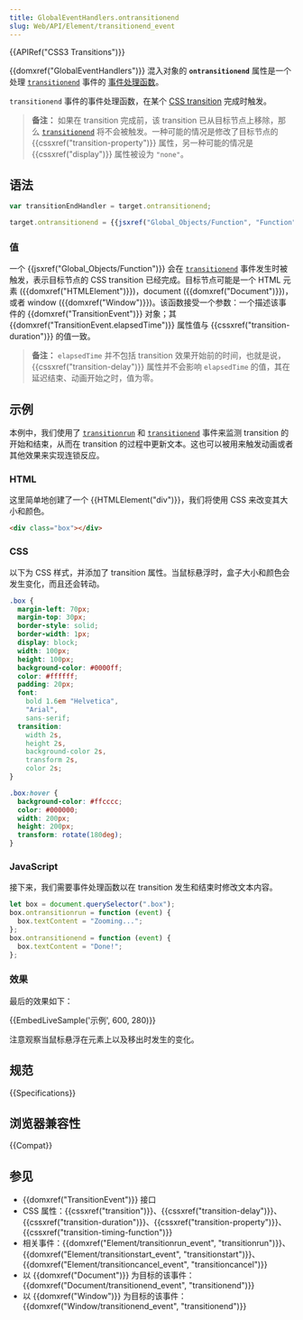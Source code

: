 ```yaml
---
title: GlobalEventHandlers.ontransitionend
slug: Web/API/Element/transitionend_event
---
```


{{APIRef("CSS3 Transitions")}}

{{domxref("GlobalEventHandlers")}} 混入对象的 **`ontransitionend`** 属性是一个处理 [`transitionend`](/zh-CN/docs/Web/API/Element/transitionend_event) 事件的 [事件处理函数](/zh-CN/docs/Web/Events/Event_handlers)。

`transitionend` 事件的事件处理函数，在某个 [CSS transition](/zh-CN/docs/Web/CSS/CSS_transitions) 完成时触发。

> **备注：** 如果在 transition 完成前，该 transition 已从目标节点上移除，那么 [`transitionend`](/zh-CN/docs/Web/API/Element/transitionend_event) 将不会被触发。一种可能的情况是修改了目标节点的 {{cssxref("transition-property")}} 属性，另一种可能的情况是 {{cssxref("display")}} 属性被设为 `"none"`。

## 语法

```js
var transitionEndHandler = target.ontransitionend;

target.ontransitionend = {{jsxref("Global_Objects/Function", "Function")}}
```

### 值

一个 {{jsxref("Global_Objects/Function")}} 会在 [`transitionend`](/zh-CN/docs/Web/API/Element/transitionend_event) 事件发生时被触发，表示目标节点的 CSS transition 已经完成。目标节点可能是一个 HTML 元素 ({{domxref("HTMLElement")}})，document ({{domxref("Document")}})，或者 window ({{domxref("Window")}})。该函数接受一个参数：一个描述该事件的 {{domxref("TransitionEvent")}} 对象；其 {{domxref("TransitionEvent.elapsedTime")}} 属性值与 {{cssxref("transition-duration")}} 的值一致。

> **备注：** `elapsedTime` 并不包括 transition 效果开始前的时间，也就是说，{{cssxref("transition-delay")}} 属性并不会影响 `elapsedTime` 的值，其在延迟结束、动画开始之时，值为零。

## 示例

本例中，我们使用了 [`transitionrun`](/zh-CN/docs/Web/API/Element/transitionrun_event) 和 [`transitionend`](/zh-CN/docs/Web/API/Element/transitionend_event) 事件来监测 transition 的开始和结束，从而在 transition 的过程中更新文本。这也可以被用来触发动画或者其他效果来实现连锁反应。

### HTML

这里简单地创建了一个 {{HTMLElement("div")}}，我们将使用 CSS 来改变其大小和颜色。

```html
<div class="box"></div>
```

### CSS

以下为 CSS 样式，并添加了 transition 属性。当鼠标悬浮时，盒子大小和颜色会发生变化，而且还会转动。

```css
.box {
  margin-left: 70px;
  margin-top: 30px;
  border-style: solid;
  border-width: 1px;
  display: block;
  width: 100px;
  height: 100px;
  background-color: #0000ff;
  color: #ffffff;
  padding: 20px;
  font:
    bold 1.6em "Helvetica",
    "Arial",
    sans-serif;
  transition:
    width 2s,
    height 2s,
    background-color 2s,
    transform 2s,
    color 2s;
}

.box:hover {
  background-color: #ffcccc;
  color: #000000;
  width: 200px;
  height: 200px;
  transform: rotate(180deg);
}
```

### JavaScript

接下来，我们需要事件处理函数以在 transition 发生和结束时修改文本内容。

```js
let box = document.querySelector(".box");
box.ontransitionrun = function (event) {
  box.textContent = "Zooming...";
};
box.ontransitionend = function (event) {
  box.textContent = "Done!";
};
```

### 效果

最后的效果如下：

{{EmbedLiveSample('示例', 600, 280)}}

注意观察当鼠标悬浮在元素上以及移出时发生的变化。

## 规范

{{Specifications}}

## 浏览器兼容性

{{Compat}}

## 参见

- {{domxref("TransitionEvent")}} 接口
- CSS 属性：{{cssxref("transition")}}、{{cssxref("transition-delay")}}、{{cssxref("transition-duration")}}、{{cssxref("transition-property")}}、{{cssxref("transition-timing-function")}}
- 相关事件：{{domxref("Element/transitionrun_event", "transitionrun")}}、{{domxref("Element/transitionstart_event", "transitionstart")}}、{{domxref("Element/transitioncancel_event", "transitioncancel")}}
- 以 {{domxref("Document")}} 为目标的该事件：{{domxref("Document/transitionend_event", "transitionend")}}
- 以 {{domxref("Window")}} 为目标的该事件：{{domxref("Window/transitionend_event", "transitionend")}}
